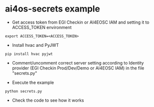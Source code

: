 # ai4os-secrets example

- Get access token from EGI Checkin or AI4EOSC IAM and setting it to ACCESS_TOKEN environment
```commandline
export ACCESS_TOKEN=<ACCESS_TOKEN>
```
- Install hvac and PyJWT
```commandline
pip install hvac pyjwt
```
- Comment/uncomment correct server setting according to Identity provider (EGI Checkin Prod/Dev/Demo or AI4EOSC IAM) 
in the file "secrets.py"

- Execute the example
```commandline
python secrets.py
```
- Check the code to see how it works


